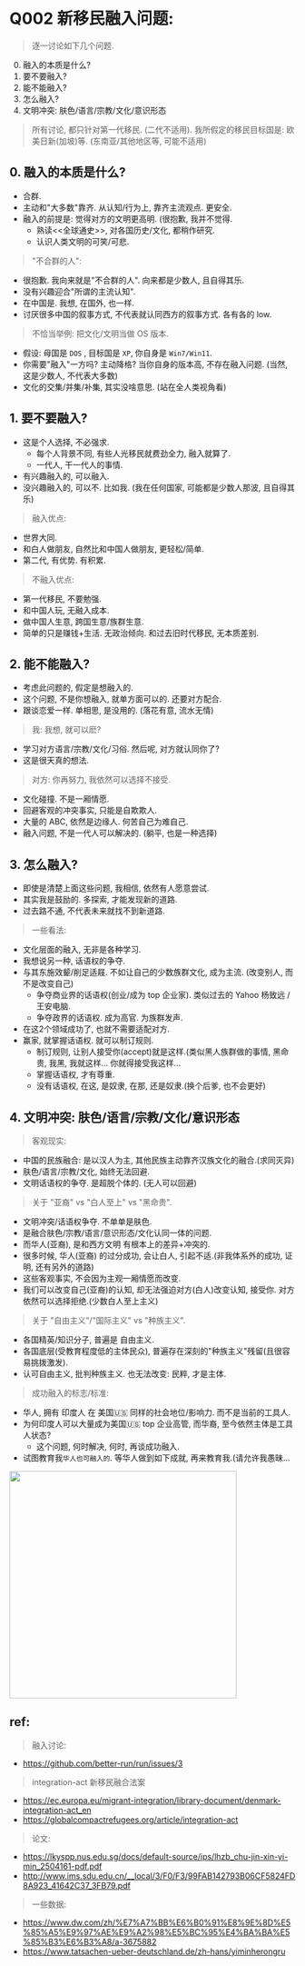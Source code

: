 
# Q002 新移民融入问题: 


> 逐一讨论如下几个问题.

0. 融入的本质是什么?
1. 要不要融入?
2. 能不能融入?
3. 怎么融入?
4. 文明冲突: 肤色/语言/宗教/文化/意识形态

> 所有讨论, 都只针对第一代移民. (二代不适用). 
> 我所假定的移民目标国是: 欧美日新(加坡)等. (东南亚/其他地区等, 可能不适用)



## 0. 融入的本质是什么?


- 合群. 
- 主动和"大多数"靠齐. 从认知/行为上, 靠齐主流观点. 更安全.
- 融入的前提是: 觉得对方的文明更高明. (很抱歉, 我并不觉得.
    - 熟读<<全球通史>>, 对各国历史/文化, 都稍作研究.
    - 认识人类文明的可笑/可悲.


> "不合群的人":

- 很抱歉. 我向来就是"不合群的人". 向来都是少数人, 且自得其乐.
- 没有兴趣迎合"所谓的主流认知".
- 在中国是. 我想, 在国外, 也一样. 
- 讨厌很多中国的叙事方式, 不代表就认同西方的叙事方式. 各有各的 low.

> 不恰当举例: 把文化/文明当做 OS 版本.

- 假设: 母国是 `DOS` , 目标国是 `XP`, 你自身是 `Win7/Win11`. 
- 你需要"融入"一方吗? 主动降格? 当你自身的版本高, 不存在融入问题. (当然, 这是少数人, 不代表大多数)
- 文化的交集/并集/补集, 其实没啥意思. (站在全人类视角看)




## 1. 要不要融入?


- 这是个人选择, 不必强求. 
    - 每个人背景不同, 有些人光移民就费劲全力, 融入就算了.
    - 一代人, 干一代人的事情. 
- 有兴趣融入的, 可以融入. 
- 没兴趣融入的, 可以不. 比如我. (我在任何国家, 可能都是少数人那波, 且自得其乐)

> 融入优点:

- 世界大同. 
- 和白人做朋友, 自然比和中国人做朋友, 更轻松/简单.
- 第二代, 有优势. 有积累.

> 不融入优点:

- 第一代移民, 不要勉强. 
- 和中国人玩, 无融入成本.
- 做中国人生意, 跨国生意/族群生意. 
- 简单的只是赚钱+生活. 无政治倾向. 和过去旧时代移民, 无本质差别.


## 2. 能不能融入?



- 考虑此问题的, 假定是想融入的.
- 这个问题, 不是你想融入, 就单方面可以的. 还要对方配合. 
- 跟谈恋爱一样. 单相思, 是没用的. (落花有意, 流水无情)

> 我: 我想, 就可以麽?

- 学习对方语言/宗教/文化/习俗. 然后呢, 对方就认同你了?
- 这是很天真的想法.

> 对方: 你再努力, 我依然可以选择不接受.

- 文化碰撞. 不是一厢情愿.
- 回避客观的冲突事实, 只能是自欺欺人.
- 大量的 ABC, 依然是边缘人. 何苦自己为难自己. 
- 融入问题, 不是一代人可以解决的. (躺平, 也是一种选择)





## 3. 怎么融入?



- 即使是清楚上面这些问题, 我相信, 依然有人愿意尝试. 
- 其实我是鼓励的. 多探索, 才能发现新的道路. 
- 过去路不通, 不代表未来就找不到新道路. 


> 一些看法: 

- 文化层面的融入, 无非是各种学习. 
- 我想说另一种, 话语权的争夺. 
- 与其东施效颦/削足适屐. 不如让自己的少数族群文化, 成为主流. (改变别人, 而不是改变自己)
    - 争夺商业界的话语权(创业/成为 top 企业家). 类似过去的 Yahoo 杨致远 / 王安电脑.
    - 争夺政界的话语权. 成为高官. 为族群发声.
- 在这2个领域成功了, 也就不需要适配对方. 
- 赢家, 就掌握话语权. 就可以制订规则.
    - 制订规则, 让别人接受你(accept)就是这样.(类似黑人族群做的事情, 黑命贵, 我黑, 我就这样... 你就得接受我这样... 
    - 掌握话语权, 才有尊重.
    - 没有话语权, 在这, 是奴隶, 在那, 还是奴隶.(换个后爹, 也不会更好)



## 4. 文明冲突: 肤色/语言/宗教/文化/意识形态



> 客观现实:

- 中国的民族融合: 是以汉人为主, 其他民族主动靠齐汉族文化的融合.(求同灭异)
- 肤色/语言/宗教/文化, 始终无法回避. 
- 文明话语权的争夺. 是超脱个体的. (无人可以回避)

> 关于 "亚裔" vs "白人至上" vs "黑命贵". 

- 文明冲突/话语权争夺. 不单单是肤色. 
- 是融合肤色/宗教/语言/意识形态/文化认同一体的问题. 
- 而华人(亚裔), 是和西方文明 有根本上的差异+冲突的.
- 很多时候, 华人(亚裔) 的过分成功, 会让白人, 引起不适.(非我体系外的成功, 证明, 还有另外的道路)
- 这些客观事实, 不会因为主观一厢情愿而改变. 
- 我们可以改变自己(亚裔)的认知, 却无法强迫对方(白人)改变认知, 接受你. 对方依然可以选择拒绝.(少数白人至上主义)

> 关于 "自由主义"/"国际主义"  vs "种族主义".

- 各国精英/知识分子, 普遍是 自由主义.
- 各国底层(受教育程度低的主体民众), 普遍存在深刻的"种族主义"残留(且很容易挑拨激发).
- 认可自由主义, 批判种族主义. 也无法改变: 民粹, 才是主体.


> 成功融入的标志/标准: 

- 华人, 拥有 印度人 在 美国🇺🇸 同样的社会地位/影响力. 而不是当前的工具人.
- 为何印度人可以大量成为美国🇺🇸 top 企业高管, 而华裔, 至今依然主体是工具人状态?
     - 这个问题, 何时解决, 何时, 再谈成功融入. 
- 试图教育我`华人也可融入的`. 等华人做到如下成就, 再来教育我.(请允许我愚昧...

<img width=400 align="center" src="https://user-images.githubusercontent.com/3252130/199329120-0b875b2f-ba23-436c-8886-e312a150df0c.png"/>



## ref: 


> 融入讨论: 

- https://github.com/better-run/run/issues/3

> integration-act  新移民融合法案

- https://ec.europa.eu/migrant-integration/library-document/denmark-integration-act_en
- https://globalcompactrefugees.org/article/integration-act


> 论文: 

- https://lkyspp.nus.edu.sg/docs/default-source/ips/lhzb_chu-jin-xin-yi-min_2504161-pdf.pdf
- http://www.ims.sdu.edu.cn/__local/3/F0/F3/99FAB142793B06CF5824FD8A923_41642C37_3FB79.pdf

> 一些数据: 

- https://www.dw.com/zh/%E7%A7%BB%E6%B0%91%E8%9E%8D%E5%85%A5%E9%97%AE%E9%A2%98%E5%BC%95%E4%BA%BA%E5%85%B3%E6%B3%A8/a-3675882
- https://www.tatsachen-ueber-deutschland.de/zh-hans/yiminherongru


